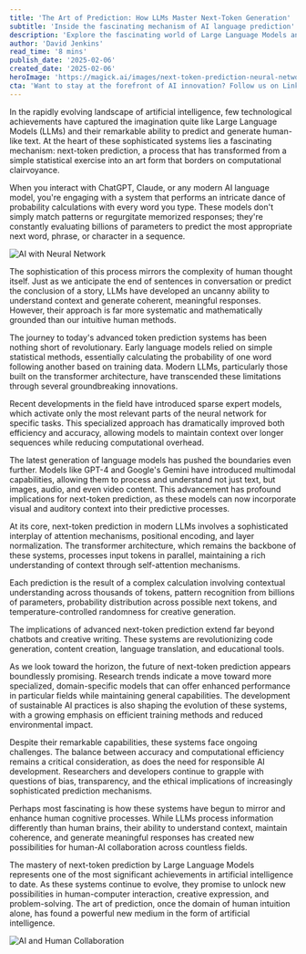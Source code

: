 ```yaml
---
title: 'The Art of Prediction: How LLMs Master Next-Token Generation'
subtitle: 'Inside the fascinating mechanism of AI language prediction'
description: 'Explore the fascinating world of Large Language Models and their remarkable ability to predict and generate human-like text through next-token prediction. From basic statistical methods to today\'s sophisticated AI systems, discover how these models are revolutionizing everything from code generation to content creation.'
author: 'David Jenkins'
read_time: '8 mins'
publish_date: '2025-02-06'
created_date: '2025-02-06'
heroImage: 'https://magick.ai/images/next-token-prediction-neural-network.jpg'
cta: 'Want to stay at the forefront of AI innovation? Follow us on LinkedIn at MagickAI where we share cutting-edge insights on language models and artificial intelligence developments.'
---
```


In the rapidly evolving landscape of artificial intelligence, few technological achievements have captured the imagination quite like Large Language Models (LLMs) and their remarkable ability to predict and generate human-like text. At the heart of these sophisticated systems lies a fascinating mechanism: next-token prediction, a process that has transformed from a simple statistical exercise into an art form that borders on computational clairvoyance.

When you interact with ChatGPT, Claude, or any modern AI language model, you're engaging with a system that performs an intricate dance of probability calculations with every word you type. These models don't simply match patterns or regurgitate memorized responses; they're constantly evaluating billions of parameters to predict the most appropriate next word, phrase, or character in a sequence.

![AI with Neural Network](https://i.magick.ai/PIXE/1738891826608_magick_img.webp)

The sophistication of this process mirrors the complexity of human thought itself. Just as we anticipate the end of sentences in conversation or predict the conclusion of a story, LLMs have developed an uncanny ability to understand context and generate coherent, meaningful responses. However, their approach is far more systematic and mathematically grounded than our intuitive human methods.

The journey to today's advanced token prediction systems has been nothing short of revolutionary. Early language models relied on simple statistical methods, essentially calculating the probability of one word following another based on training data. Modern LLMs, particularly those built on the transformer architecture, have transcended these limitations through several groundbreaking innovations.

Recent developments in the field have introduced sparse expert models, which activate only the most relevant parts of the neural network for specific tasks. This specialized approach has dramatically improved both efficiency and accuracy, allowing models to maintain context over longer sequences while reducing computational overhead.

The latest generation of language models has pushed the boundaries even further. Models like GPT-4 and Google's Gemini have introduced multimodal capabilities, allowing them to process and understand not just text, but images, audio, and even video content. This advancement has profound implications for next-token prediction, as these models can now incorporate visual and auditory context into their predictive processes.

At its core, next-token prediction in modern LLMs involves a sophisticated interplay of attention mechanisms, positional encoding, and layer normalization. The transformer architecture, which remains the backbone of these systems, processes input tokens in parallel, maintaining a rich understanding of context through self-attention mechanisms.

Each prediction is the result of a complex calculation involving contextual understanding across thousands of tokens, pattern recognition from billions of parameters, probability distribution across possible next tokens, and temperature-controlled randomness for creative generation.

The implications of advanced next-token prediction extend far beyond chatbots and creative writing. These systems are revolutionizing code generation, content creation, language translation, and educational tools.

As we look toward the horizon, the future of next-token prediction appears boundlessly promising. Research trends indicate a move toward more specialized, domain-specific models that can offer enhanced performance in particular fields while maintaining general capabilities. The development of sustainable AI practices is also shaping the evolution of these systems, with a growing emphasis on efficient training methods and reduced environmental impact.

Despite their remarkable capabilities, these systems face ongoing challenges. The balance between accuracy and computational efficiency remains a critical consideration, as does the need for responsible AI development. Researchers and developers continue to grapple with questions of bias, transparency, and the ethical implications of increasingly sophisticated prediction mechanisms.

Perhaps most fascinating is how these systems have begun to mirror and enhance human cognitive processes. While LLMs process information differently than human brains, their ability to understand context, maintain coherence, and generate meaningful responses has created new possibilities for human-AI collaboration across countless fields.

The mastery of next-token prediction by Large Language Models represents one of the most significant achievements in artificial intelligence to date. As these systems continue to evolve, they promise to unlock new possibilities in human-computer interaction, creative expression, and problem-solving. The art of prediction, once the domain of human intuition alone, has found a powerful new medium in the form of artificial intelligence.

![AI and Human Collaboration](https://i.magick.ai/PIXE/1738891826611_magick_img.webp)